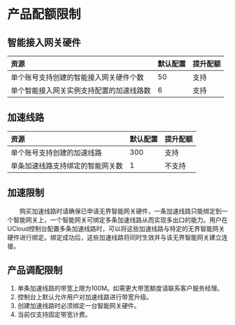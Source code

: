# 产品配额限制

## **智能接入网关硬件**

| 资源                                     | 默认配置 | 提升配额 |
| :--------------------------------------- | :------- | :------- |
| 单个账号支持创建的智能接入网关硬件个数   | 50       | 支持     |
| 单个智能接入网关实例支持配置的加速线路数 | 6        | 支持     |

## **加速线路**

| 资源                             | 默认配置 | 提升配额 |
| :------------------------------- | :------- | :------- |
| 单个账号支持创建的加速线路       | 300      | 支持     |
| 单条加速线路支持绑定的智能网关数 | 1        | 不支持   |

## **加速限制**

&emsp;&emsp;购买加速线路时请确保已申请无界智能网关硬件，一条加速线路只能绑定到一个智能网关上，一个智能网关可绑定多条加速线路从而实现多出口的能力。用户在UCloud控制台配置多条加速线路时，可以将这些加速线路与特定的无界智能网关硬件进行绑定。绑定成功后，这些加速线路将同时生效并与该无界智能网关建立连接。

## **产品调配限制**

1. 单条加速线路的带宽上限为100M。如需更大带宽额度请联系客户服务经理。
2. 控制台上默认允许用户对加速线路进行带宽升级。
3. 创建加速线路时必须绑定一台智能网关硬件。
4. 当前仅支持固定带宽计费。